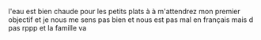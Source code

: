l'eau est bien chaude pour les petits plats à à m'attendrez mon premier objectif et je nous me sens pas bien et nous est pas mal en français mais d pas 
rppp et la famille va 
